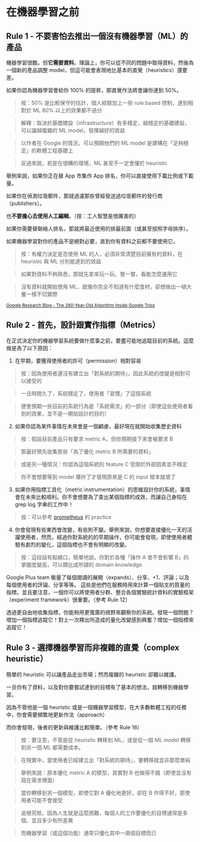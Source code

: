 # 在機器學習之前

## Rule 1 - 不要害怕去推出一個沒有機器學習（ML）的產品

機器學習很酷，但**它需要資料**。理論上，你可以從不同的問題中取得資料，然後為一個新的產品調整 model，但這可能會表現地比基本的直覺（heuristics）還要差。

如果你認為機器學習會給你 100% 的提昇，那直覺作法將會讓你達到 50%。

> 按：50% 是比較保守的估計，個人經驗加上一些 rule based 控制，達到相對於 ML 80% 以上的效果都不過分

> 解釋：取決於基礎建設（infrastructure）有多穩定，越穩定的基礎建設，可以讓越複雜的 ML model，發揮越好的效益

> 以作者在 Google 的情況，可以預期他們的 ML model 是建構在「足夠穩定」的軟體工程基礎上

> 反過來說，若是在很糟的環境，ML 甚至不一定會優於 heuristic

舉例來說，如果你正在替 App 市集作 App 排名，你可以直接使用下載比例或下載量。

如果你在偵測垃圾郵件，那就過濾那些曾經發送過垃圾郵件的發行商（publishers）。

也**不要擔心去使用人工編輯**。（按：工人智慧是很厲害的）

如果你需要替聯絡人排名，那就將最近使用的排最前面（或甚至按照字母排序）。

如果機器學習對你的產品不是絕對必要，直到你有資料之前都不要使用它。

> 按：有權力決定是否使用 ML 的人，必須非常清楚目前擁有的資料，在 heuristic 與 ML 分別能達到的效益

> 如果對資料不夠熟悉，那就先拿來玩一玩、嘗一嘗，看能怎麼運用它

> 沒有資料就開始使用 ML，就像你完全不知道有什麼食材，卻想做出一頓大餐一樣不切實際

<sup>[Google Research Blog - The 280-Year-Old Algorithm Inside Google Trips](https://research.googleblog.com/2016/09/the-280-year-old-algorithm-inside.html?m=1)</sup>

## Rule 2 - 首先，設計跟實作指標（Metrics）

在正式決定你的機器學習系統要做什麼事之前，要盡可能地追蹤目前的系統。這麼做是為了以下原因：

1. 在早期，要獲得使用者的許可（permission）相對容易

  > 按：因為使用者還沒有建立出「對系統的期待」，因此系統的改變是相對可以接受的

  > 一旦時間久了，系統穩定了，使用者「習慣」了這個系統

  > 便會預期一些目前的系統行為是「系統需求」的一部分（即使這些使用者看到的效果，並不是一開始設計的目的）

2. 如果你認為某件事情在未來會是一個顧慮，最好現在就開始收集歷史資料

  > 按：假設目前產品只有要求 metric A，但你預期接下來會被要求 B

  > 那最好預先收集那些「為了優化 metric B 所需要的資料」

  > 或是另一種情況：你認為這個系統的 feature C 受限於外部因素並不穩定

  > 你不會想要等到 model 爆炸了才發現原來是 C 的 input 根本就壞了
3. 如果你用指標工具化（metric instrumentation）的思維設計你的系統，事情會在未來比較順利。你不會想要為了查出某個指標的成效，而讓自己身陷在 grep log 字串的工作中！

  > 按：可以參考 [prometheus](https://prometheus.io/docs/practices/instrumentation/) 的 practice

4. 你會發現有些東西會改變，有些則不變。舉例來說，你想要直接優化一天的活躍使用者，然而，經過你對系統的的早期操作，你可能會發現，即使使用者體驗有劇烈的變化，這個指標也不會有明顯的改變。

  > 按：這段話有點繞口，簡單地說，你對於各種「操作 A 會不會影響 B」的掌握度變高，可以類比成所謂的 domain knowledge

Google Plus team 衡量了每個閱讀的展開（expands）、分享、+1、評論；以及每個使用者的評論、分享等等。
這些是他們在服務時用來計算一個貼文的質量的指標。並且要注意，一個你可以將使用者分群、整合各個實驗統計資料的實驗框架（experiment framework）很重要。（參考 Rule 12）

透過更自由地收集指標，你能夠用更寬廣的視野來觀察你的系統。發現一個問題？增加一個指標追蹤它！對上一次釋出所造成的量化改變感到興奮？增加一個指標來追蹤它！

## Rule 3 - 選擇機器學習而非複雜的直覺（complex heuristic）

簡單的 heuristic 可以讓產品走出市場；然而複雜的 heuristic 卻難以維護。

一旦你有了資料，以及對你要嘗試達到的目標有了基本的想法，就轉移到機器學習。

因為不管他是一個 heuristic 或是一個機器學習模型，在大多數軟體工程的任務中，你會需要頻繁地更新作法（approach）

而你會發現，後者的更新與維護比較簡單。（參考 Rule 16）

> 按：要注意，不管是從 heuristic 轉移到 ML，或是從一個 ML model 轉移到另一個 ML 都需要成本。

> 在現實中，當使用者已經建立出「對系統的期待」，要轉移就並非那麼單純

> 舉例來說：原本優化 metric A 的模型，其實對 B 也做得不錯（即使並沒有寫在需求裡面）

> 當你轉移到另一個模型，即使它對 A 優化地更好，卻在 B 作得不好，那使用者可能不會接受

> 追根究柢，因為人生就是這麼困難，每個人的工作要優化的目標通常是多個、並且多少有所差異

> 而機器學習（或這個功能）通常只優化其中一兩個目標而已

